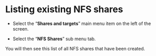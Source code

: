 # Listing existing NFS shares

- Select the “**Shares and targets**” main menu item on the left of the screen.

- Select the “**NFS Shares**” sub menu tab.


You will then see this list of all NFS shares that have been created.